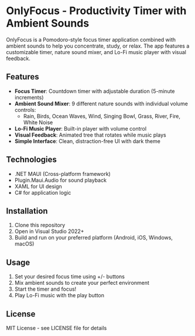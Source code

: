 # OnlyFocus - Productivity Timer with Ambient Sounds

OnlyFocus is a Pomodoro-style focus timer application combined with ambient sounds to help you concentrate, study, or relax. The app features a customizable timer, nature sound mixer, and Lo-Fi music player with visual feedback.

## Features

- **Focus Timer**: Countdown timer with adjustable duration (5-minute increments)
- **Ambient Sound Mixer**: 9 different nature sounds with individual volume controls:
  - Rain, Birds, Ocean Waves, Wind, Singing Bowl, Grass, River, Fire, White Noise
- **Lo-Fi Music Player**: Built-in player with volume control
- **Visual Feedback**: Animated tree that rotates while music plays
- **Simple Interface**: Clean, distraction-free UI with dark theme

## Technologies

- .NET MAUI (Cross-platform framework)
- Plugin.Maui.Audio for sound playback
- XAML for UI design
- C# for application logic

## Installation

1. Clone this repository
2. Open in Visual Studio 2022+
3. Build and run on your preferred platform (Android, iOS, Windows, macOS)

## Usage

1. Set your desired focus time using +/- buttons
2. Mix ambient sounds to create your perfect environment
3. Start the timer and focus!
4. Play Lo-Fi music with the play button

## License

MIT License - see LICENSE file for details
